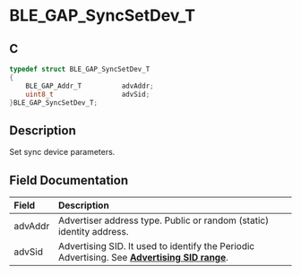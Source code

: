 # BLE_GAP_SyncSetDev_T

## C

```c
typedef struct BLE_GAP_SyncSetDev_T
{
    BLE_GAP_Addr_T          advAddr;
    uint8_t                 advSid;
}BLE_GAP_SyncSetDev_T;
```

## Description

Set sync device parameters.


## Field Documentation

|Field|Description|
|:---|:---|
|advAddr|Advertiser address type. Public or random (static) identity address.|
|advSid|Advertising SID. It used to identify the Periodic Advertising. See **[Advertising SID range](GUID-75159796-FD3E-4289-9B54-EFC225A21F07.md)**.|
